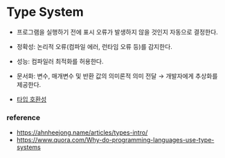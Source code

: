# Type System

- 프로그램을 실행하기 전에 표시 오류가 발생하지 않을 것인지 자동으로 결정한다.

- 정확성: 논리적 오류(컴파일 에러, 런타임 오류 등)를 감지한다.
- 성능: 컴파일러 최적화를 허용한다.
- 문서화: 변수, 매개변수 및 반환 값의 의미론적 의미 전달 → 개발자에게 추상화를 제공한다.
- [타입 호환성](https://toss.tech/article/typescript-type-compatibility)

### reference

- https://ahnheejong.name/articles/types-intro/
- https://www.quora.com/Why-do-programming-languages-use-type-systems
